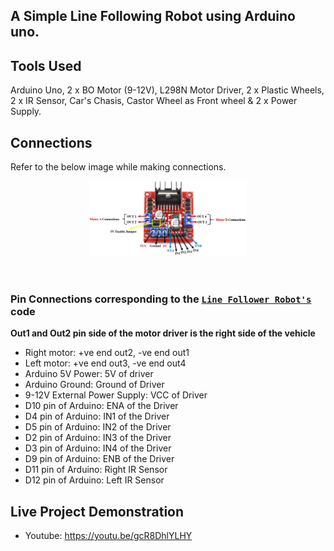 ## A Simple Line Following Robot using Arduino uno.

## Tools Used
Arduino Uno, 2 x BO Motor (9-12V), L298N Motor Driver, 2 x Plastic Wheels, 2 x IR Sensor, Car's Chasis, Castor Wheel as Front wheel & 2 x Power Supply.

## Connections
Refer to the below image while making connections.<br/>
<p align = "center">
  <img src="./L298N-Motor-Driver.jpg" width = 50%/>
</p>
<br/>

### Pin Connections corresponding to the [`Line Follower Robot's`](./lineFollowerRobot.ino) code 

<b>Out1 and Out2 pin side of the motor driver is the right side of the vehicle</b>

* Right motor: +ve end out2, -ve end out1
* Left motor: +ve end out3, -ve end out4
* Arduino 5V Power: 5V of driver
* Arduino Ground: Ground of Driver
* 9-12V External Power Supply: VCC of Driver
* D10 pin of Arduino: ENA of the Driver
* D4 pin of Arduino: IN1 of the Driver
* D5 pin of Arduino: IN2 of the Driver
* D2 pin of Arduino: IN3 of the Driver
* D3 pin of Arduino: IN4 of the Driver
* D9 pin of Arduino: ENB of the Driver
* D11 pin of Arduino: Right IR Sensor
* D12 pin of Arduino: Left IR Sensor

## Live Project Demonstration
* Youtube: https://youtu.be/gcR8DhlYLHY
